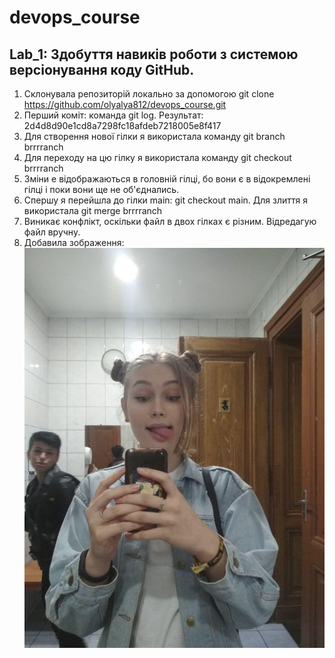 # devops_course
 ## Lab_1: Здобуття навиків роботи з системою версіонування коду GitHub.
1. Склонувала репозиторій локально за допомогою git clone https://github.com/olyalya812/devops_course.git
2. Перший коміт: команда git log. Результат: 2d4d8d90e1cd8a7298fc18afdeb7218005e8f417
3. Для створення нової гілки я використала команду git branch brrrranch
4. Для переходу на цю гілку я використала команду git checkout brrrranch
5. Зміни е відображаються в головній гілці, бо вони є в відокремлені гілці і поки вони ще не об'єднались.
6. Спершу я перейшла до гілки main: git checkout main. Для злиття я використала git merge brrrranch
7. Виникає конфлікт, оскільки файл в двох гілках є різним. Відредагую файл вручну.
8. Добавила зображення:
![MyImage](https://github.com/olyalya812/devops_course/blob/main/Lab1/photo_2019-05-01_17-21-21.jpg)